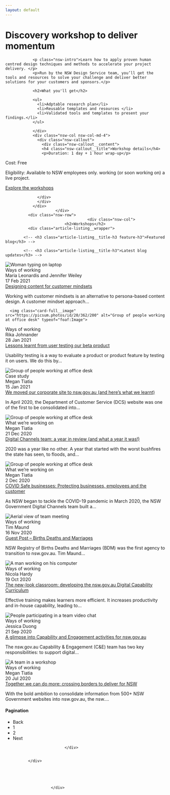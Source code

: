 ```yaml
---
layout: default
---
```


<div class="nsw-grid">
              <div class="nsw-row nsw-m-bottom-sm">
						    <div class="nsw-col">
                      <h1>Discovery workshop to deliver momentum</h1>
                </div>
						  </div>
              <div class="nsw-row nsw-m-bottom-sm">
						    <div class="nsw-col nsw-col-md-8">

                <p class="nsw-intro">Learn how to apply proven human centred design techniques and methods to accelerate your project delivery. </p>
                <p>Run by the NSW Design Service team, you’ll get the tools and resources to solve your challenge and deliver better solutions for your customers and sponsors.</p>

                <h2>What you'll get</h2>

                <ul>
                  <li>Adptable research plan</li>
                  <li>Reusable templates and resources </li>
                  <li>Validated tools and templates to present your findings.</li>
                </ul>

                </div>
                <div class="nsw-col nsw-col-md-4">
                  <div class="nsw-callout">
                    <div class="nsw-callout__content">
                    <h4 class="nsw-callout__title">Workshop details</h4>
                    <p>Duration: 1 day + 1 hour wrap-up</p>
<p>Cost: Free</p>
<p>Eligibility: Available to NSW employees only. working (or soon working on) a live project.</p>
<p><a href="#" class="nsw-text-link">Explore the workshops</a></p>

                  </div>
                  </div>
                </div>
						  </div>
              <div class="nsw-row">
              						    <div class="nsw-col">
                              <h2>Workshops</h2>  
              <div class="article-listing__wrapper">
<div class="article-listing__cards">

            <!-- <h3 class="article-listing__title-h3 feature-h3">Featured blog</h3> -->

            <!-- <h3 class="article-listing__title-h3">Latest blog updates</h3> -->
  <div class="views-row">
<div class="views-field views-field-card-image">          <div class="field-content">

<picture>
        <img class="card-full__image" src="https://picsum.photos/id/1/362/200" alt="Woman typing on laptop" typeof="foaf:Image">

</picture>




</div>
</div>                  <div class="detail-wrapper">
<div class="views-field views-field-field-article-category">          <div class="field-content">Ways of working</div>
</div>            <div class="views-field views-field-field-article-author">          <div class="field-content">Maria Leonardis and Jennifer Weiley</div>
</div>            <div class="views-field views-field-field-article-date">          <div class="field-content">17 Feb 2021</div>
</div>            <div class="views-field views-field-title">          <span class="field-content"><a href="/consolidation/blog/designing-content-for-customer-mindsets" hreflang="en">Designing content for customer mindsets</a></span>
</div>            <div class="views-field views-field-field-deck">          <div class="field-content"><p>Working with customer mindsets is an alternative to persona-based content design. A customer mindset approach…</p></div>
</div>          </div>

</div>
                <div class="views-row">
<div class="views-field views-field-card-image">          <div class="field-content">

<picture>

      <img class="card-full__image" src="https://picsum.photos/id/20/362/200" alt="Group of people working at office desk" typeof="foaf:Image">

</picture>




</div>
</div>                  <div class="detail-wrapper">
<div class="views-field views-field-field-article-category">          <div class="field-content">Ways of working</div>
</div>            <div class="views-field views-field-field-article-author">          <div class="field-content">Rika Johnander</div>
</div>            <div class="views-field views-field-field-article-date">          <div class="field-content">28 Jan 2021</div>
</div>            <div class="views-field views-field-title">          <span class="field-content"><a href="/consolidation/blog/lessons-learnt-from-user-testing-our-beta-product" hreflang="en">Lessons learnt from user testing our beta product</a></span>
</div>            <div class="views-field views-field-field-deck">          <div class="field-content"><p>Usability testing is a way to evaluate a product or product feature by testing it on users. We do this by…</p></div>
</div>          </div>

</div>
                <div class="views-row">
<div class="views-field views-field-card-image">          <div class="field-content">

<picture>
<img class="card-full__image" src="https://picsum.photos/id/20/362/200" alt="Group of people working at office desk" typeof="foaf:Image">

</picture>




</div>
</div>                  <div class="detail-wrapper">
<div class="views-field views-field-field-article-category">          <div class="field-content">Case study</div>
</div>            <div class="views-field views-field-field-article-author">          <div class="field-content">Megan Tiatia</div>
</div>            <div class="views-field views-field-field-article-date">          <div class="field-content">15 Jan 2021</div>
</div>            <div class="views-field views-field-title">          <span class="field-content"><a href="/consolidation/blog/we-moved-our-corporate-site-to-nswgovau" hreflang="en">We moved our corporate site to nsw.gov.au (and here’s what we learnt)</a></span>
</div>            <div class="views-field views-field-field-deck">          <div class="field-content"><p>In April 2020, the Department of Customer Service (DCS) website was one of the first to be consolidated into…</p></div>
</div>          </div>

</div>
                <div class="views-row">
<div class="views-field views-field-card-image">          <div class="field-content">

<picture>
<img class="card-full__image" src="https://picsum.photos/id/20/362/200" alt="Group of people working at office desk" typeof="foaf:Image">


</picture>




</div>
</div>                  <div class="detail-wrapper">
<div class="views-field views-field-field-article-category">          <div class="field-content">What we’re working on</div>
</div>            <div class="views-field views-field-field-article-author">          <div class="field-content">Megan Tiatia</div>
</div>            <div class="views-field views-field-field-article-date">          <div class="field-content">21 Dec 2020</div>
</div>            <div class="views-field views-field-title">          <span class="field-content"><a href="/consolidation/blog/digital-channels-team-a-year-review-and-what-a-year-it-was" hreflang="en">Digital Channels team: a year in review (and what a year it was!)</a></span>
</div>            <div class="views-field views-field-field-deck">          <div class="field-content"><p>2020 was a year like no other. A year that started with the worst bushfires the state has seen, to floods, and…</p></div>
</div>          </div>

</div>
                <div class="views-row">
<div class="views-field views-field-card-image">          <div class="field-content">

<picture>
<img class="card-full__image" src="https://picsum.photos/id/20/362/200" alt="Group of people working at office desk" typeof="foaf:Image">


</picture>




</div>
</div>                  <div class="detail-wrapper">
<div class="views-field views-field-field-article-category">          <div class="field-content">What we’re working on</div>
</div>            <div class="views-field views-field-field-article-author">          <div class="field-content">Megan Tiatia</div>
</div>            <div class="views-field views-field-field-article-date">          <div class="field-content">2 Dec 2020</div>
</div>            <div class="views-field views-field-title">          <span class="field-content"><a href="/consolidation/blog/covid-safe-businesses-protecting-businesses-employees-and-customer" hreflang="en">COVID Safe businesses: Protecting businesses, employees and the customer</a></span>
</div>            <div class="views-field views-field-field-deck">          <div class="field-content"><p>As NSW began to tackle the COVID-19 pandemic in March 2020, the NSW Government Digital Channels team built a…</p></div>
</div>          </div>

</div>
                <div class="views-row">
<div class="views-field views-field-card-image">          <div class="field-content">

<picture>
      <source srcset="/sites/default/files/styles/card_full_lg_x1/public/2020-10/aerial-view-of-team-meeting_0.jpg?h=ee11da7d&amp;itok=Qq091xIl 1x, /sites/default/files/styles/card_full_lg_x2/public/2020-10/aerial-view-of-team-meeting_0.jpg?h=ee11da7d&amp;itok=wPDeH7OF 2x" media="(min-width: 1280px)" type="image/jpeg">
  <source srcset="/sites/default/files/styles/card_full_md_x1/public/2020-10/aerial-view-of-team-meeting_0.jpg?h=ee11da7d&amp;itok=Tv7Sp8ha 1x, /sites/default/files/styles/card_full_md_x2/public/2020-10/aerial-view-of-team-meeting_0.jpg?h=ee11da7d&amp;itok=pNQnjjQ9 2x" media="(min-width: 768px)" type="image/jpeg">
  <source srcset="/sites/default/files/styles/card_x1/public/2020-10/aerial-view-of-team-meeting_0.jpg?h=ee11da7d&amp;itok=nLzN0jdL 1x, /sites/default/files/styles/card_x2/public/2020-10/aerial-view-of-team-meeting_0.jpg?h=ee11da7d&amp;itok=NUhOXWZd 2x" type="image/jpeg">
      <img class="card-full__image" src="/sites/default/files/styles/card_x1/public/2020-10/aerial-view-of-team-meeting_0.jpg?h=ee11da7d&amp;itok=nLzN0jdL" alt="Aerial view of team meeting" typeof="foaf:Image">

</picture>




</div>
</div>                  <div class="detail-wrapper">
<div class="views-field views-field-field-article-category">          <div class="field-content">Ways of working</div>
</div>            <div class="views-field views-field-field-article-author">          <div class="field-content">Tim Maund</div>
</div>            <div class="views-field views-field-field-article-date">          <div class="field-content">16 Nov 2020</div>
</div>            <div class="views-field views-field-title">          <span class="field-content"><a href="/consolidation/blog/guest-post-%E2%80%93-births-deaths-and-marriages" hreflang="en">Guest Post – Births Deaths and Marriages </a></span>
</div>            <div class="views-field views-field-field-deck">          <div class="field-content"><p>NSW Registry of Births Deaths and Marriages (BDM) was the first agency to transition to nsw.gov.au. Tim Maund…</p></div>
</div>          </div>

</div>
                <div class="views-row">
<div class="views-field views-field-card-image">          <div class="field-content">

<picture>
      <source srcset="/sites/default/files/styles/card_full_lg_x1/public/2020-10/a-man-working-on-his-computer_0.jpg?h=ee11da7d&amp;itok=AjzPZ7t9 1x, /sites/default/files/styles/card_full_lg_x2/public/2020-10/a-man-working-on-his-computer_0.jpg?h=ee11da7d&amp;itok=D7daK_vK 2x" media="(min-width: 1280px)" type="image/jpeg">
  <source srcset="/sites/default/files/styles/card_full_md_x1/public/2020-10/a-man-working-on-his-computer_0.jpg?h=ee11da7d&amp;itok=OTOCvfUW 1x, /sites/default/files/styles/card_full_md_x2/public/2020-10/a-man-working-on-his-computer_0.jpg?h=ee11da7d&amp;itok=sBSaZklq 2x" media="(min-width: 768px)" type="image/jpeg">
  <source srcset="/sites/default/files/styles/card_x1/public/2020-10/a-man-working-on-his-computer_0.jpg?h=ee11da7d&amp;itok=RiPugNmm 1x, /sites/default/files/styles/card_x2/public/2020-10/a-man-working-on-his-computer_0.jpg?h=ee11da7d&amp;itok=E4fDz5Bx 2x" type="image/jpeg">
      <img class="card-full__image" src="/sites/default/files/styles/card_x1/public/2020-10/a-man-working-on-his-computer_0.jpg?h=ee11da7d&amp;itok=RiPugNmm" alt="A man working on his computer" typeof="foaf:Image">

</picture>




</div>
</div>                  <div class="detail-wrapper">
<div class="views-field views-field-field-article-category">          <div class="field-content">Ways of working</div>
</div>            <div class="views-field views-field-field-article-author">          <div class="field-content">Nicola Hardy</div>
</div>            <div class="views-field views-field-field-article-date">          <div class="field-content">19 Oct 2020</div>
</div>            <div class="views-field views-field-title">          <span class="field-content"><a href="/consolidation/blog/new-look-classroom-developing-nswgovau-digital-capability-curriculum" hreflang="en">The new-look classroom: developing the nsw.gov.au Digital Capability Curriculum</a></span>
</div>            <div class="views-field views-field-field-deck">          <div class="field-content"><p>Effective training makes learners more efficient. It increases productivity and in-house capability, leading to…</p></div>
</div>          </div>

</div>
                <div class="views-row">
<div class="views-field views-field-card-image">          <div class="field-content">

<picture>
      <source srcset="/sites/default/files/styles/card_full_lg_x1/public/2020-10/people-in-an-online-video-chat_0.jpg?h=ee11da7d&amp;itok=HTDPIxmw 1x, /sites/default/files/styles/card_full_lg_x2/public/2020-10/people-in-an-online-video-chat_0.jpg?h=ee11da7d&amp;itok=hDVtoAzm 2x" media="(min-width: 1280px)" type="image/jpeg">
  <source srcset="/sites/default/files/styles/card_full_md_x1/public/2020-10/people-in-an-online-video-chat_0.jpg?h=ee11da7d&amp;itok=RtoJdBSc 1x, /sites/default/files/styles/card_full_md_x2/public/2020-10/people-in-an-online-video-chat_0.jpg?h=ee11da7d&amp;itok=Hk27Ilu2 2x" media="(min-width: 768px)" type="image/jpeg">
  <source srcset="/sites/default/files/styles/card_x1/public/2020-10/people-in-an-online-video-chat_0.jpg?h=ee11da7d&amp;itok=dQcE3-NT 1x, /sites/default/files/styles/card_x2/public/2020-10/people-in-an-online-video-chat_0.jpg?h=ee11da7d&amp;itok=Q75N45v8 2x" type="image/jpeg">
      <img class="card-full__image" src="/sites/default/files/styles/card_x1/public/2020-10/people-in-an-online-video-chat_0.jpg?h=ee11da7d&amp;itok=dQcE3-NT" alt="People participating in a team video chat" typeof="foaf:Image">

</picture>




</div>
</div>                  <div class="detail-wrapper">
<div class="views-field views-field-field-article-category">          <div class="field-content">Ways of working</div>
</div>            <div class="views-field views-field-field-article-author">          <div class="field-content">Jessica Duong </div>
</div>            <div class="views-field views-field-field-article-date">          <div class="field-content">21 Sep 2020</div>
</div>            <div class="views-field views-field-title">          <span class="field-content"><a href="/consolidation/blog/a-glimpse-into-capability-and-engagement-activities-for-nswgovau" hreflang="en">A glimpse into Capability and Engagement activities for nsw.gov.au </a></span>
</div>            <div class="views-field views-field-field-deck">          <div class="field-content"><p>The nsw.gov.au Capability &amp; Engagement (C&amp;E) team has two key responsibilities: to support digital…</p></div>
</div>          </div>

</div>
                <div class="views-row">
<div class="views-field views-field-card-image">          <div class="field-content">

<picture>
      <source srcset="/sites/default/files/styles/card_full_lg_x1/public/2020-10/a-team-in-a-workshop_0.jpg?h=ee11da7d&amp;itok=HcjiGxH_ 1x, /sites/default/files/styles/card_full_lg_x2/public/2020-10/a-team-in-a-workshop_0.jpg?h=ee11da7d&amp;itok=-YxiT7Lv 2x" media="(min-width: 1280px)" type="image/jpeg">
  <source srcset="/sites/default/files/styles/card_full_md_x1/public/2020-10/a-team-in-a-workshop_0.jpg?h=ee11da7d&amp;itok=_N0prNsX 1x, /sites/default/files/styles/card_full_md_x2/public/2020-10/a-team-in-a-workshop_0.jpg?h=ee11da7d&amp;itok=EusnBrYD 2x" media="(min-width: 768px)" type="image/jpeg">
  <source srcset="/sites/default/files/styles/card_x1/public/2020-10/a-team-in-a-workshop_0.jpg?h=ee11da7d&amp;itok=lTwLpqm3 1x, /sites/default/files/styles/card_x2/public/2020-10/a-team-in-a-workshop_0.jpg?h=ee11da7d&amp;itok=pB4Yg-9F 2x" type="image/jpeg">
      <img class="card-full__image" src="/sites/default/files/styles/card_x1/public/2020-10/a-team-in-a-workshop_0.jpg?h=ee11da7d&amp;itok=lTwLpqm3" alt="A team in a workshop" typeof="foaf:Image">

</picture>




</div>
</div>                  <div class="detail-wrapper">
<div class="views-field views-field-field-article-category">          <div class="field-content">Ways of working</div>
</div>            <div class="views-field views-field-field-article-author">          <div class="field-content">Megan Tiatia </div>
</div>            <div class="views-field views-field-field-article-date">          <div class="field-content">20 Jul 2020</div>
</div>            <div class="views-field views-field-title">          <span class="field-content"><a href="/consolidation/blog/together-we-can-do-more-crossing-borders-to-deliver-for-nsw" hreflang="en">Together we can do more: crossing borders to deliver for NSW</a></span>
</div>            <div class="views-field views-field-field-deck">          <div class="field-content"><p>With the bold ambition to consolidate information from 500+ NSW Government websites into nsw.gov.au, the nsw.…</p></div>
</div>          </div>

</div>


</div>

<nav class="pager" role="navigation" aria-labelledby="pagination-heading">
<h4 id="pagination-heading" class="visually-hidden">Pagination</h4>
<ul class="text-center more-link pager__items js-pager__items list-style-none">
<li class="pager__item inline_block link-disable">
      <span class="previous" title="Show less results" rel="prev">Back</span>
  </li>
  <li class="pager__item is-active inline_block">
                              <span href="?combine_blog=&amp;date_start=&amp;date_end=&amp;page=0" title="Current page" class="views-ajax-link">1</span>
</li>
  <li class="pager__item inline_block">
                              <span href="?combine_blog=&amp;date_start=&amp;date_end=&amp;page=1" title="Go to page 2" class="views-ajax-link">2</span>
</li>
<li class="pager__item inline_block link-enable">
      <span href="?combine_blog=&amp;date_start=&amp;date_end=&amp;page=1" class="next  views-ajax-link" title="Show more results" rel="next">Next</span>
  </li>
</ul>
</nav>

</div>

                              </div>


              </div>





						</div>
